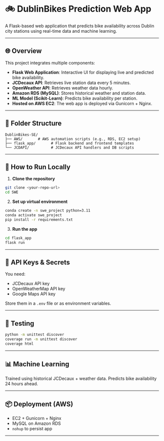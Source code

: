 # 🚲 DublinBikes Prediction Web App

A Flask-based web application that predicts bike availability across Dublin city stations using real-time data and machine learning.

---

## 🌐 Overview

This project integrates multiple components:

- **Flask Web Application**: Interactive UI for displaying live and predicted bike availability.
- **JCDecaux API**: Retrieves live station data every 5 minutes.
- **OpenWeather API**: Retrieves weather data hourly.
- **Amazon RDS (MySQL)**: Stores historical weather and station data.
- **ML Model (Scikit-Learn)**: Predicts bike availability per station.
- **Hosted on AWS EC2**: The web app is deployed via Gunicorn + Nginx.

---

## 📁 Folder Structure

```
DublinBikes-SE/
├── AWS/       # AWS automation scripts (e.g., RDS, EC2 setup)
├── flask_app/       # Flask backend and frontend templates
└── JCDAPI/          # JCDecaux API handlers and DB scripts
```

---

## 🚀 How to Run Locally

1. **Clone the repository**

```bash
git clone <your-repo-url>
cd SWE
```

2. **Set up virtual environment**

```bash
conda create -n swe_project python=3.11
conda activate swe_project
pip install -r requirements.txt
```

3. **Run the app**

```bash
cd flask_app
flask run
```

---

## 🔑 API Keys & Secrets

You need:
- JCDecaux API key
- OpenWeatherMap API key
- Google Maps API key

Store them in a `.env` file or as environment variables.

---

## 🔬 Testing

```bash
python -m unittest discover
coverage run -m unittest discover
coverage html
```

---

## 📊 Machine Learning

Trained using historical JCDecaux + weather data. Predicts bike availability 24 hours ahead.

---

## 📦 Deployment (AWS)

- EC2 + Gunicorn + Nginx
- MySQL on Amazon RDS
- `nohup` to persist app

---